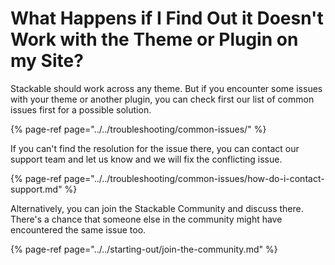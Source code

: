 # What Happens if I Find Out it Doesn't Work with the Theme or Plugin on my Site?

Stackable should work across any theme. But if you encounter some issues with your theme or another plugin, you can check first our list of common issues first for a possible solution.

{% page-ref page="../../troubleshooting/common-issues/" %}

If you can't find the resolution for the issue there, you can contact our support team and let us know and we will fix the conflicting issue.

{% page-ref page="../../troubleshooting/common-issues/how-do-i-contact-support.md" %}

Alternatively, you can join the Stackable Community and discuss there. There's a chance that someone else in the community might have encountered the same issue too.

{% page-ref page="../../starting-out/join-the-community.md" %}



